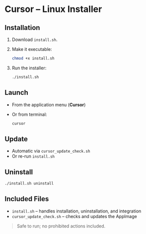 # Cursor – Linux Installer

## Installation

1. Download `install.sh`.
2. Make it executable:

   ```bash
   chmod +x install.sh
   ```
3. Run the installer:

   ```bash
   ./install.sh
   ```

## Launch

* From the application menu (**Cursor**)
* Or from terminal:

  ```bash
  cursor
  ```

## Update

* Automatic via `cursor_update_check.sh`
* Or re-run `install.sh`

## Uninstall

```bash
./install.sh uninstall
```

## Included Files

* `install.sh` – handles installation, uninstallation, and integration
* `cursor_update_check.sh` – checks and updates the AppImage

> Safe to run; no prohibited actions included.
